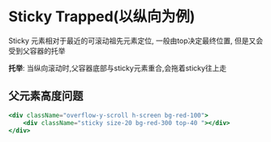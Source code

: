 # Sticky Trapped(以纵向为例)

Sticky 元素相对于最近的可滚动祖先元素定位, 一般由top决定最终位置, 但是又会受到父容器的托举

**托举**: 当纵向滚动时,父容器底部与sticky元素重合,会拖着sticky往上走
## 父元素高度问题

```jsx
<div className="overflow-y-scroll h-screen bg-red-100">
    <div className="sticky size-20 bg-red-300 top-40 "></div>
</div>
```

